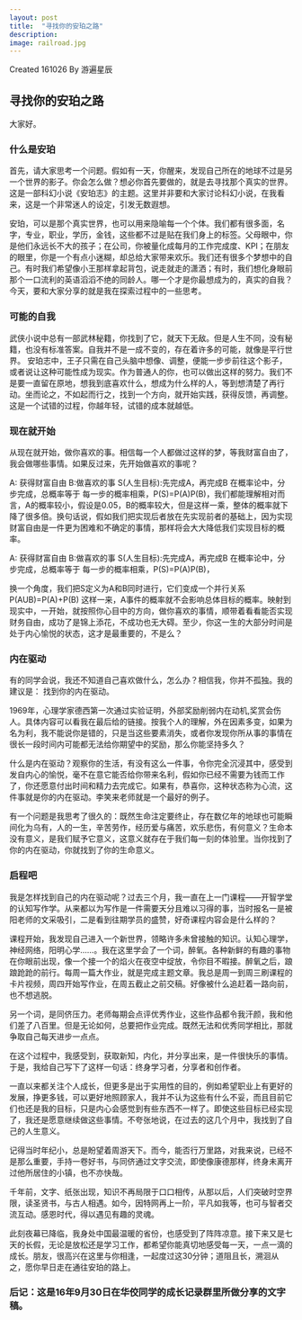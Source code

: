 ```yaml
---
layout: post
title:  "寻找你的安珀之路"
description: 
image: railroad.jpg
---
```


Created 161026 
By 游遍星辰


## 寻找你的安珀之路

大家好。

### 什么是安珀
首先，请大家思考一个问题。假如有一天，你醒来，发现自己所在的地球不过是另一个世界的影子。你会怎么做？想必你首先要做的，就是去寻找那个真实的世界。这是一部科幻小说《安珀志》的主题。这里并非要和大家讨论科幻小说，在我看来，这是一个非常迷人的设定，引发无数遐想。

安珀，可以是那个真实世界，也可以用来隐喻每一个个体。我们都有很多面，名字，专业，职业，学历，金钱，这些都不过是贴在我们身上的标签。父母眼中，你是他们永远长不大的孩子；在公司，你被量化成每月的工作完成度、KPI；在朋友的眼里，你是一个有点小迷糊，却总给大家带来欢乐。我们还有很多个梦想中的自己。有时我们希望像小王那样拿起背包，说走就走的潇洒；有时，我们想化身眼前那个一口流利的英语滔滔不绝的同龄人。哪一个才是你最想成为的，真实的自我？
今天，要和大家分享的就是我在探索过程中的一些思考。

### 可能的自我

武侠小说中总有一部武林秘籍，你找到了它，就天下无敌。但是人生不同，没有秘籍，也没有标准答案。自我并不是一成不变的，存在着许多的可能，就像是平行世界。
安珀志中，王子只需在自己头脑中想像、调整，便能一步步前往这个影子，或者说让这种可能性成为现实。作为普通人的你，也可以做出这样的努力。我们不是要一直留在原地，想我到底喜欢什么，想成为什么样的人，等到想清楚了再行动。坐而论之，不如起而行之，找到一个方向，就开始实践，获得反馈，再调整。这是一个试错的过程，你越年轻，试错的成本就越低。

### 现在就开始
从现在就开始，做你喜欢的事。相信每一个人都做过这样的梦，等我财富自由了，我会做哪些事情。如果反过来，先开始做喜欢的事呢？

A: 获得财富自由 B:做喜欢的事 S(人生目标):先完成A，再完成B
在概率论中，分步完成，总概率等于 每一步的概率相乘，P(S)=P(A)P(B)，我们都能理解相对而言，A的概率较小，假设是0.05，B的概率较大，但是这样一乘，整体的概率就下降了很多倍。换句话说，假如我们把实现后者放在先实现前者的基础上，因为实现财富自由是一件更为困难和不确定的事情，那样将会大大降低我们实现目标的概率。

A: 获得财富自由 B:做喜欢的事 S(人生目标):先完成A，再完成B
在概率论中，分步完成，总概率等于 每一步的概率相乘，P(S)=P(A)P(B)，

换一个角度，我们把S定义为A和B同时进行，它们变成一个并行关系
P(AUB)=P(A)+P(B)
这样一来，A事件的概率就不会影响总体目标的概率。映射到现实中，一开始，就按照你心目中的方向，做你喜欢的事情，顺带着看看能否实现财务自由，成功了是锦上添花，不成功也无大碍。至少，你这一生的大部分时间是处于内心愉悦的状态，这才是最重要的，不是么？

### 内在驱动
有的同学会说，我还不知道自己喜欢做什么，怎么办？相信我，你并不孤独。我的建议是：
找到你的内在驱动。

1969年，心理学家德西第一次通过实验证明，外部奖励削弱内在动机,奖赏会伤人。具体内容可以看我在最后给的链接。按我个人的理解，外在因素多变，如果为名为利，我不能说你是错的，只是当这些要素消失，或者你发现你所从事的事情在很长一段时间内可能都无法给你期望中的奖励，那么你能坚持多久？

什么是内在驱动？观察你的生活，有没有这么一件事，令你完全沉浸其中，感受到发自内心的愉悦，毫不在意它能否给你带来名利，假如你已经不需要为钱而工作了，你还愿意付出时间和精力去完成它。如果有，恭喜你，这种状态称为心流，这件事就是你的内在驱动。李笑来老师就是一个最好的例子。

有一个问题是我思考了很久的：既然生命注定要终止，存在数亿年的地球也可能瞬间化为乌有，人的一生，辛苦劳作，经历爱与痛苦，欢乐悲伤，有何意义？生命本没有意义，是我们赋予它意义，这意义就存在于我们每一刻的体验里。当你找到了你的内在驱动，你就找到了你的生命意义。

### 启程吧

我是怎样找到自己的内在驱动呢？过去三个月，我一直在上一门课程——开智学堂的认知写作学。从来都以为写作是一件需要天分且难以习得的事，当时报名一是被阳老师的文采吸引，二是看到往期学员的盛赞，好奇课程内容会是什么样的？

课程开始，我发现自己进入一个新世界，领略许多未曾接触的知识。认知心理学，神经网络，阳明心学……。我在这里学会了一个词，醉氧。各种新鲜的有趣的事物在你眼前出现，像一个接一个的焰火在夜空中绽放，令你目不暇接。醉氧之后，踉踉跄跄的前行。每周一篇大作业，就是完成主题文章。我总是周一到周三刷课程的卡片视频，周四开始写作业，在周五截止之前交稿。好像被什么追赶着一路向前，也不想逃脱。

另一个词，是同侪压力。老师每期会点评优秀作业，这些作品都令我汗颜，我和他们差了八百里。但是无论如何，总要把作业完成。既然无法和优秀同学相比，那就争取自己每天进步一点点。

在这个过程中，我感受到，获取新知，内化，并分享出来，是一件很快乐的事情。于是，我给自己写下了这样一句话：终身学习者，分享者和创作者。

一直以来都关注个人成长，但更多是出于实用性的目的，例如希望职业上有更好的发展，挣更多钱，可以更好地照顾家人，我并不认为这些有什么不妥，而且目前它们也还是我的目标，只是内心会感觉到有些东西不一样了。即使这些目标已经实现了，我还是愿意继续做这些事情。不夸张地说，在过去的这几个月中，我找到了自己的人生意义。

记得当时年纪小，总是盼望着周游天下。而今，能否行万里路，对我来说，已经不是那么重要，手持一卷好书，与同侪通过文字交流，即使像康德那样，终身未离开过他所居住的小镇，也不亦快哉。

千年前，文字、纸张出现，知识不再局限于口口相传，从那以后，人们突破时空界限，读圣贤书，与古人相遇。如今，因特网再上一阶，平凡如我等，也可与智者交流互动。感恩时代，得以遇见有趣的灵魂。

此刻夜幕已降临，我身处中国最温暖的省份，也感受到了阵阵凉意。接下来又是七天的长假，无论是放松还是学习工作，都希望你能真切地感受每一天，一点一滴的成长。朋友，很高兴在这里与你相逢，一起度过这30分钟；道阻且长，溯洄从之，愿你早日走在通往安珀的路上。

### 后记：这是16年9月30日在华佼同学的成长记录群里所做分享的文字稿。
